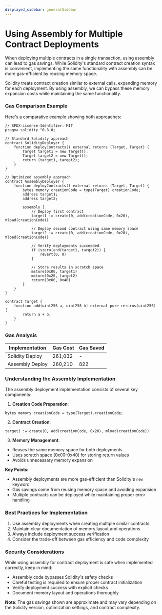 ```yaml
---
displayed_sidebar: generalSidebar
---
```


# Using Assembly for Multiple Contract Deployments

When deploying multiple contracts in a single transaction, using assembly can lead to gas savings. While Solidity's standard contract creation syntax is convenient, implementing the same functionality with assembly can be more gas-efficient by reusing memory space.

Solidity treats contract creation similar to external calls, expanding memory for each deployment. By using assembly, we can bypass these memory expansion costs while maintaining the same functionality.

### Gas Comparison Example

Here's a comparative example showing both approaches:

```solidity
// SPDX-License-Identifier: MIT
pragma solidity ^0.8.0;

// Standard Solidity approach
contract SolidityDeployer {
    function deployContracts() external returns (Target, Target) {
        Target target1 = new Target();
        Target target2 = new Target();
        return (target1, target2);
    }
}

// Optimized assembly approach
contract AssemblyDeployer {
    function deployContracts() external returns (Target, Target) {
        bytes memory creationCode = type(Target).creationCode;
        address target1;
        address target2;
        
        assembly {
            // Deploy first contract
            target1 := create(0, add(creationCode, 0x20), mload(creationCode))
            
            // Deploy second contract using same memory space
            target2 := create(0, add(creationCode, 0x20), mload(creationCode))
            
            // Verify deployments succeeded
            if iszero(and(target1, target2)) {
                revert(0, 0)
            }
            
            // Store results in scratch space
            mstore(0x00, target1)
            mstore(0x20, target2)
            return(0x00, 0x40)
        }
    }
}

contract Target {
    function add(uint256 a, uint256 b) external pure returns(uint256) {
        return a + b;
    }
}
```

### Gas Analysis

| Implementation | Gas Cost | Gas Saved |
| -------------- | -------- | --------- |
| Solidity Deploy | 261,032  | -         |
| Assembly Deploy | 260,210  | 822       |

### Understanding the Assembly Implementation

The assembly deployment implementation consists of several key components:

1. **Creation Code Preparation**:
```solidity
bytes memory creationCode = type(Target).creationCode;
```

2. **Contract Creation**:
```solidity
target1 := create(0, add(creationCode, 0x20), mload(creationCode))
```

3. **Memory Management**:
- Reuses the same memory space for both deployments
- Uses scratch space (0x00-0x40) for storing return values
- Avoids unnecessary memory expansion

**Key Points:**

- Assembly deployments are more gas-efficient than Solidity's `new` keyword
- Gas savings come from reusing memory space and avoiding expansion
- Multiple contracts can be deployed while maintaining proper error handling

### Best Practices for Implementation

1. Use assembly deployments when creating multiple similar contracts
2. Maintain clear documentation of memory layout and operations
3. Always include deployment success verification
4. Consider the trade-off between gas efficiency and code complexity

### Security Considerations

While using assembly for contract deployment is safe when implemented correctly, keep in mind:

- Assembly code bypasses Solidity's safety checks
- Careful testing is required to ensure proper contract initialization
- Verify deployment success with explicit checks
- Document memory layout and operations thoroughly

**Note**: The gas savings shown are approximate and may vary depending on the Solidity version, optimization settings, and contract complexity.
